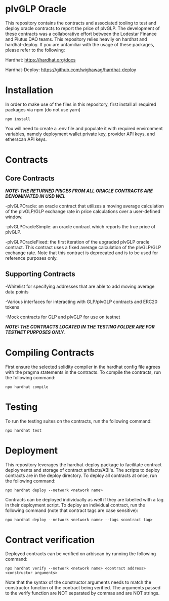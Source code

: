 # plvGLP Oracle

This repository contains the contracts and associated tooling to test and deploy oracle contracts to report the price of plvGLP. The development of these contracts was a collaborative effort between the Lodestar Finance and Plutus DAO teams. This repository relies heavily on hardhat and hardhat-deploy. If you are unfamiliar with the usage of these packages, please refer to the following:

Hardhat: https://hardhat.org/docs

Hardhat-Deploy: https://github.com/wighawag/hardhat-deploy

# Installation

In order to make use of the files in this repository, first install all required packages via npm (do not use yarn)

```shell
npm install
```

You will need to create a .env file and populate it with required environment variables, namely deployment wallet private key, provider API keys, and etherscan API keys.

# Contracts

## Core Contracts

***NOTE:  THE RETURNED PRICES FROM ALL ORACLE CONTRACTS ARE DENOMINATED IN USD WEI.***

-plvGLPOracle: an oracle contract that utilizes a moving average calculation of the plvGLP/GLP exchange rate in price calculations over a user-defined window.

-plvGLPOracleSimple: an oracle contract which reports the true price of plvGLP.

-plvGLPOracleFixed: the first iteration of the upgraded plvGLP oracle contract. This contract uses a fixed average calculation of the plvGLP/GLP exchange rate. Note that this contract is deprecated and is to be used for reference purposes only.

## Supporting Contracts

-Whitelist for specifying addresses that are able to add moving average data points

-Various interfaces for interacting with GLP/plvGLP contracts and ERC20 tokens

-Mock contracts for GLP and plvGLP for use on testnet

***NOTE: THE CONTRACTS LOCATED IN THE TESTING FOLDER ARE FOR TESTNET PURPOSES ONLY.***

# Compiling Contracts

First ensure the selected solidity compiler in the hardhat config file agrees with the pragma statements in the contracts. To compile the contracts, run the following command:

```shell
npx hardhat compile
```

# Testing

To run the testing suites on the contracts, run the following command:

```shell
npx hardhat test
```

# Deployment

This repository leverages the hardhat-deploy package to facilitate contract deployments and storage of contract artifacts/ABI's. The scripts to deploy contracts are in the deploy directory. To deploy all contracts at once, run the following command:

```shell
npx hardhat deploy --network <network name>
```

Contracts can be deployed individually as well if they are labelled with a tag in their deployment script. To deploy an individual contract, run the following command (note that contract tags are case sensitive):

```shell
npx hardhat deploy --network <network name> --tags <contract tag>
```

# Contract verification

Deployed contracts can be verified on arbiscan by running the following command:

```shell
npx hardhat verify --network <network name> <contract address> <constructor arguments>
```

Note that the syntax of the constructor arguments needs to match the constructor function of the contract being verified. The arguments passed to the verify function are NOT separated by commas and are NOT strings.
